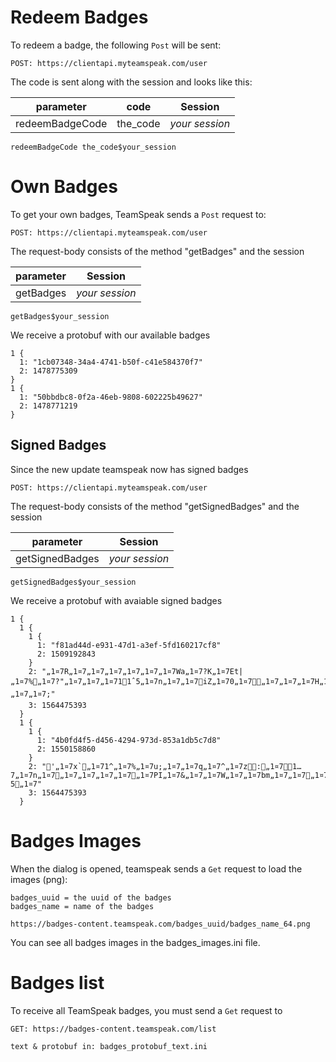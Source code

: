 # Redeem Badges
To redeem a badge, the following `Post` will be sent:
```
POST: https://clientapi.myteamspeak.com/user
```
The code is sent along with the session and looks like this:  

| parameter | code  | Session |
| ------------- | ------------- | ------------- |
| redeemBadgeCode | the_code | *your session*  |
```
redeemBadgeCode the_code$your_session
```

# Own Badges
To get your own badges, TeamSpeak sends a `Post` request to:
```
POST: https://clientapi.myteamspeak.com/user
```
The request-body consists of the method "getBadges" and the session

| parameter   | Session |
| ------------- | ------------- |
| getBadges | *your session*  |
```
getBadges$your_session
```
We receive a protobuf with our available badges
```
1 {
  1: "1cb07348-34a4-4741-b50f-c41e584370f7"
  2: 1478775309
}
1 {
  1: "50bbdbc8-0f2a-46eb-9808-602225b49627"
  2: 1478771219
}
```
## Signed Badges
Since the new update teamspeak now has signed badges
```
POST: https://clientapi.myteamspeak.com/user
```
The request-body consists of the method "getSignedBadges" and the session

| parameter   | Session |
| ------------- | ------------- |
| getSignedBadges | *your session*  |

```
getSignedBadges$your_session
```
We receive a protobuf with avaiable signed badges
```
1 {
  1 {
    1 {
      1: "f81ad44d-e931-47d1-a3ef-5fd160217cf8"
      2: 1509192843
    }
    2: "„1¤7R„1¤7„1¤7„1¤7„1¤7„1¤7„1¤7Wa„1¤7?K„1¤7Et|„1¤7%„1¤7?"„1¤7„1¤7„1¤711ˆ5„1¤7n„1¤7„1¤7iZ„1¤70„1¤7„1¤7„1¤7„1¤7H„1¤7„1¤7„1¤70‰9„1¤7„1¤70e!„1¤7„1¤7;"
    3: 1564475393
  }
  1 {
    1 {
      1: "4b0fd4f5-d456-4294-973d-853a1db5c7d8"
      2: 1550158860
    }
    2: "'„1¤7x`„1¤71^„1¤7%„1¤7u;„1¤7„1¤7q„1¤7^„1¤7z:„1¤71…7„1¤7n„1¤7„1¤7„1¤7„1¤7„1¤7„1¤7PI„1¤7&„1¤7„1¤7W„1¤7„1¤7bm„1¤7„1¤7„1¤7„1¤7„1¤7„1¤7 5„1¤7"
    3: 1564475393
  }
```

# Badges Images
When the dialog is opened, teamspeak sends a `Get` request to load the images (png):  
```
badges_uuid = the uuid of the badges  
badges_name = name of the badges
```
```
https://badges-content.teamspeak.com/badges_uuid/badges_name_64.png
```
You can see all badges images in the badges_images.ini file.

# Badges list
To receive all TeamSpeak badges, you must send a `Get` request to      
```
GET: https://badges-content.teamspeak.com/list
```
`text & protobuf in: badges_protobuf_text.ini`

